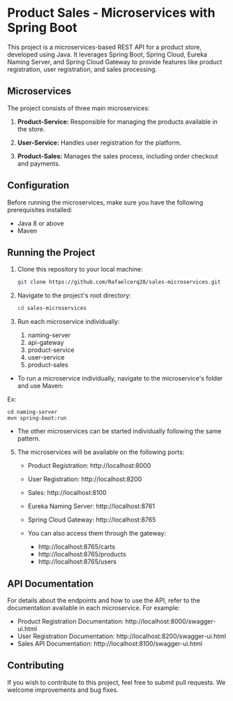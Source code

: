 # Product Sales - Microservices with Spring Boot

This project is a microservices-based REST API for a product store, developed using Java. It leverages Spring Boot, Spring Cloud, Eureka Naming Server, and Spring Cloud Gateway to provide features like product registration, user registration, and sales processing.

## Microservices

The project consists of three main microservices:

1. **Product-Service:** Responsible for managing the products available in the store.

2. **User-Service:** Handles user registration for the platform.

3. **Product-Sales:** Manages the sales process, including order checkout and payments.

## Configuration

Before running the microservices, make sure you have the following prerequisites installed:

- Java 8 or above
- Maven

## Running the Project

1. Clone this repository to your local machine:

   ```bash
   git clone https://github.com/Rafaelcerq28/sales-microservices.git
   ```

2. Navigate to the project's root directory:

   ```bash
   cd sales-microservices
   ```

3. Run each microservice individually:
   
   1. naming-server
   2. api-gateway
   3. product-service
   4. user-service
   5. product-sales

- To run a microservice individually, navigate to the microservice's folder and use Maven:

Ex:
   ```
   cd naming-server
   mvn spring-boot:run
   ```
- The other microservices can be started individually following the same pattern.

5. The microservices will be available on the following ports:

   - Product Registration: http://localhost:8000
   - User Registration: http://localhost:8200 
   - Sales: http://localhost:8100 
   - Eureka Naming Server: http://localhost:8761
   - Spring Cloud Gateway: http://localhost:8765
  
   - You can also access them through the gateway:
      - http://localhost:8765/carts
      - http://localhost:8765/products
      - http://localhost:8765/users

## API Documentation

For details about the endpoints and how to use the API, refer to the documentation available in each microservice. For example:

- Product Registration Documentation: http://localhost:8000/swagger-ui.html
- User Registration Documentation: http://localhost:8200/swagger-ui.html
- Sales API Documentation: http://localhost:8100/swagger-ui.html

## Contributing

If you wish to contribute to this project, feel free to submit pull requests. We welcome improvements and bug fixes.

